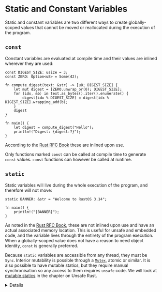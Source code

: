 # Static and Constant Variables

Static and constant variables are two different ways to create globally-scoped values that
cannot be moved or reallocated during the execution of the program. 

## `const`

Constant variables are evaluated at compile time and their values are inlined
wherever they are used:

```rust,editable
const DIGEST_SIZE: usize = 3;
const ZERO: Option<u8> = Some(42);

fn compute_digest(text: &str) -> [u8; DIGEST_SIZE] {
    let mut digest = [ZERO.unwrap_or(0); DIGEST_SIZE];
    for (idx, &b) in text.as_bytes().iter().enumerate() {
        digest[idx % DIGEST_SIZE] = digest[idx % DIGEST_SIZE].wrapping_add(b);
    }
    digest
}

fn main() {
    let digest = compute_digest("Hello");
    println!("Digest: {digest:?}");
}
```

According to the [Rust RFC Book][1] these are inlined upon use.

Only functions marked `const` can be called at compile time to generate `const` values. `const` functions can however be called at runtime.

## `static`

Static variables will live during the whole execution of the program, and therefore will not move:

```rust,editable
static BANNER: &str = "Welcome to RustOS 3.14";

fn main() {
    println!("{BANNER}");
}
```

As noted in the [Rust RFC Book][1], these are not inlined upon use and have an actual associated memory location.  This is useful for unsafe and 
embedded code, and the variable lives through the entirety of the program execution.
When a globally-scoped value does not have a reason to need object identity, `const` is generally preferred.

Because `static` variables are accessible from any thread, they must be `Sync`. Interior mutability
is possible through a [`Mutex`](https://doc.rust-lang.org/std/sync/struct.Mutex.html), atomic or
similar. It is also possible to have mutable statics, but they require manual synchronisation so any
access to them requires `unsafe` code. We will look at
[mutable statics](../unsafe/mutable-static-variables.md) in the chapter on Unsafe Rust. 

<details>

* Mention that `const` behaves semantically similar to C++'s `constexpr`.
* `static`, on the other hand, is much more similar to a `const` or mutable global variable in C++.
* `static` provides object identity: an address in memory and state as required by types with interior mutability such as `Mutex<T>`.
* It isn't super common that one would need a runtime evaluated constant, but it is helpful and safer than using a static.
* `thread_local` data can be created with the macro `std::thread_local`.

### Properties table: 

| Property | Static | Constant |
|---|---|---|
| Has an address in memory | Yes | No (inlined) |
| Lives for the entire duration of the program | Yes | No |
| Can be mutable | Yes (unsafe) | No |
| Evaluated at compile time | Yes (initialised at compile time) | Yes |
| Inlined wherever it is used | No | Yes |


</details>

[1]: https://rust-lang.github.io/rfcs/0246-const-vs-static.html

